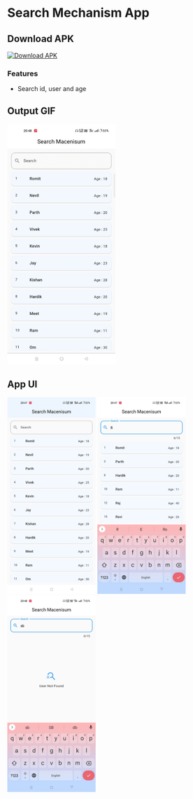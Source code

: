 # Search Mechanism App

## Download APK
[![Download APK](https://custom-icon-badges.herokuapp.com/badge/-Download-blue?style=for-the-badge&logo=download&logoColor=white "Download APK")](https://github.com/RomitKatrodiya/Search_Mechanism_App/raw/master/apk/search_in_list.apk)

### Features

<ul>
<li>Search id, user and age</li>
</ul>

## Output GIF

<img src="https://github.com/RomitKatrodiya/Search_Mechanism_App/blob/master/screenshots/search-macenisum.gif" style=" height:550px; " data-target="animated-image.originalImage">

## App UI


<img src="https://github.com/RomitKatrodiya/Search_Mechanism_App/blob/master/screenshots/Screenshot_2023-01-27-20-47-27-12_58b3e617e4f5065a2954d65149e67060.jpg" style=" height:450px; " data-target="animated-image.originalImage"> <img src="https://github.com/RomitKatrodiya/Search_Mechanism_App/blob/master/screenshots/Screenshot_2023-01-27-20-47-05-78_58b3e617e4f5065a2954d65149e67060.jpg" style=" height:450px; " data-target="animated-image.originalImage"> <img src="https://github.com/RomitKatrodiya/Search_Mechanism_App/blob/master/screenshots/Screenshot_2023-01-27-20-48-23-67_58b3e617e4f5065a2954d65149e67060.jpg" style=" height:450px; " data-target="animated-image.originalImage">

